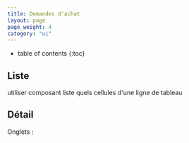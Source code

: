 ```yaml
---
title: Demandes d'achat
layout: page
page_weight: 4
category: "ui"
---
```

* table of contents
{:toc}

## Liste ##

utiliser composant liste
quels cellules d'une ligne de tableau

## Détail ##

Onglets : 
